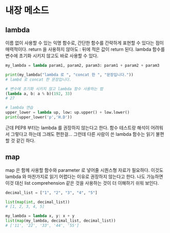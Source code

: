 # 내장 메소드
## lambda
이름 없이 사용할 수 있는 익명 함수로, 간단한 함수를 간략하게 표현할 수 있다는 점이 매력적이다.
return 을 사용하지 않아도 : 뒤에 적은 값이 return 된다.
lambda 함수를 변수에 초기화 시키지 않고도 바로 사용할 수 있다.
```python
my_lambda = lambda param1, param2, param3: param1 + param2 + param3

print(my_lambda("lambda 로 ", "concat 한 ", "문장입니다."))
# lambd 로 concat 한 문장입니다.

# 변수에 초기화 시키지 않고 lambda 함수 사용하는 법
(lambda a, b: a % b)(192, 33)
# 27

# lambda 연습
upper_lower = lambda up, low: up.upper() + low.lower()
print(upper_lower('p','H.D'))
```
근데 PEP8 부터는 lambda 를 권장하지 않는다고 한다. 함수 테스트랑 해석이 어려워서 그렇다고 하는데 그래도 편한걸... 그런데 다른 사람이 쓴 lambda 함수는 읽기 불편할 것 같긴 하다.

## map
map 은 함께 사용할 함수와 parameter 로 넣어줄 시퀀스형 자료가 필요하다. 이것도 lambda 와 마찬가지로 읽기 어렵다는 이유로 권장하지 않는다고 한다. 나도 가능하면 이것 대신 list comprehension 같은 것을 사용하는 것이 더 이해하기 쉬워 보인다. 
```python
decimal_list = ["1", "2", "3", "4", "5"]

list(map(int, decimal_list))
# [1, 2, 3, 4, 5]

my_lambda = lambda x, y: x + y
list(map(my_lambda, decimal_list, decimal_list))
# ['11', '22', '33', '44', '55']
```
